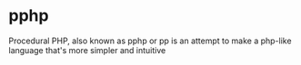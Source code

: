 # pphp
Procedural PHP, also known as pphp or pp is an attempt to make a php-like language that's more simpler and intuitive

